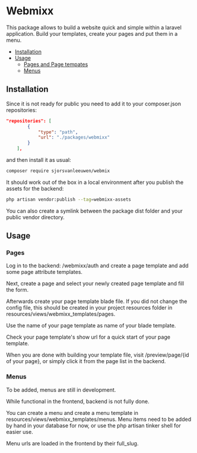# Webmixx

This package allows to build a website quick and simple within a laravel application.
Build your templates, create your pages and put them in a menu.

- [Installation](#installation)
- [Usage](#usage)
  - [Pages and Page tempates](#pages)
  - [Menus](#menus)

## Installation

Since it is not ready for public you need to add it to your composer.json repositories:

```json
"repositories": [
        {
            "type": "path",
            "url": "./packages/webmixx"
        }
    ],
```

and then install it as usual:

```bash
composer require sjorsvanleeuwen/webmix
```

It should work out of the box in a local environment after you publish the assets for the backend:

```bash
php artisan vendor:publish --tag=webmixx-assets
```
You can also create a symlink between the package dist folder and your public vendor directory.

## Usage

### Pages
Log in to the backend: /webmixx/auth and create a page template and add some page attribute templates.

Next, create a page and select your newly created page template and fill the form.

Afterwards create your page template blade file.
If you did not change the config file, this should be created in your project resources folder in resources/views/webmixx_templates/pages.

Use the name of your page template as name of your blade template.

Check your page template's show url for a quick start of your page template.

When you are done with building your template file, visit /preview/page/{id of your page}, or simply click it from the page list in the backend.

### Menus

To be added, menus are still in development.

While functional in the frontend, backend is not fully done.

You can create a menu and create a menu template in resources/views/webmixx_templates/menus.
Menu items need to be added by hand in your database for now, or use the php artisan tinker shell for easier use.

Menu urls are loaded in the frontend by their full_slug.
